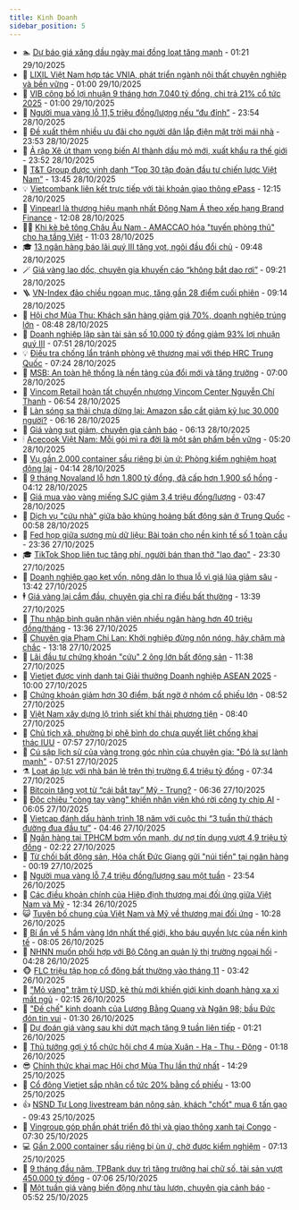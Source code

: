 ```yaml
---
title: Kinh Doanh
sidebar_position: 5
---
```


<!-- dantri-kinh-doanh:START -->
- 🏊 [Dự báo giá xăng dầu ngày mai đồng loạt tăng mạnh](https://dantri.com.vn/kinh-doanh/du-bao-gia-xang-dau-ngay-mai-dong-loat-tang-manh-20251029010034204.htm) - 01:21 29/10/2025
- 🦆 [LIXIL Việt Nam hợp tác VNIA, phát triển ngành nội thất chuyên nghiệp và bền vững](https://dantri.com.vn/kinh-doanh/lixil-viet-nam-hop-tac-vnia-phat-trien-nganh-noi-that-chuyen-nghiep-va-ben-vung-20251028215217411.htm) - 01:00 29/10/2025
- 🦄 [VIB công bố lợi nhuận 9 tháng hơn 7.040 tỷ đồng, chi trả 21% cổ tức 2025](https://dantri.com.vn/kinh-doanh/vib-cong-bo-loi-nhuan-9-thang-hon-7040-ty-dong-chi-tra-21-co-tuc-2025-20251028201535342.htm) - 01:00 29/10/2025
- 🌝 [Người mua vàng lỗ 11,5 triệu đồng/lượng nếu “đu đỉnh”](https://dantri.com.vn/kinh-doanh/nguoi-mua-vang-lo-115-trieu-dongluong-neu-du-dinh-20251029003618367.htm) - 23:54 28/10/2025
- 💃 [Đề xuất thêm nhiều ưu đãi cho người dân lắp điện mặt trời mái nhà](https://dantri.com.vn/kinh-doanh/de-xuat-them-nhieu-uu-dai-cho-nguoi-dan-lap-dien-mat-troi-mai-nha-20251029003651224.htm) - 23:53 28/10/2025
- 🦏 [Ả rập Xê út tham vọng biến AI thành dầu mỏ mới, xuất khẩu ra thế giới](https://dantri.com.vn/kinh-doanh/a-rap-xe-ut-tham-vong-bien-ai-thanh-dau-mo-moi-xuat-khau-ra-the-gioi-20251028154803526.htm) - 23:52 28/10/2025
- 🦩 [T&amp;T Group được vinh danh “Top 30 tập đoàn đầu tư chiến lược Việt Nam”](https://dantri.com.vn/kinh-doanh/tt-group-duoc-vinh-danh-top-30-tap-doan-dau-tu-chien-luoc-viet-nam-20251028201044061.htm) - 13:45 28/10/2025
- 💡 [Vietcombank liên kết trực tiếp với tài khoản giao thông ePass](https://dantri.com.vn/kinh-doanh/vietcombank-lien-ket-truc-tiep-voi-tai-khoan-giao-thong-epass-20251028191204896.htm) - 12:15 28/10/2025
- 🌊 [Vinpearl là thương hiệu mạnh nhất Đông Nam Á theo xếp hạng Brand Finance](https://dantri.com.vn/kinh-doanh/vinpearl-la-thuong-hieu-manh-nhat-dong-nam-a-theo-xep-hang-brand-finance-20251028181351324.htm) - 12:08 28/10/2025
- 🧑‍💻 [Khi kè bê tông Châu Âu Nam - AMACCAO hóa &quot;tuyến phòng thủ&quot; cho hạ tầng Việt](https://dantri.com.vn/kinh-doanh/khi-ke-be-tong-chau-au-nam-amaccao-hoa-tuyen-phong-thu-cho-ha-tang-viet-20251028174033450.htm) - 11:03 28/10/2025
- 🎓 [13 ngân hàng báo lãi quý III tăng vọt, ngôi đầu đổi chủ](https://dantri.com.vn/kinh-doanh/13-ngan-hang-bao-lai-quy-iii-tang-vot-ngoi-dau-doi-chu-20251028160725018.htm) - 09:48 28/10/2025
- 🪄 [Giá vàng lao dốc, chuyên gia khuyến cáo “không bắt dao rơi”](https://dantri.com.vn/kinh-doanh/gia-vang-lao-doc-chuyen-gia-khuyen-cao-khong-bat-dao-roi-20251028155728354.htm) - 09:21 28/10/2025
- 🪜 [VN-Index đảo chiều ngoạn mục, tăng gần 28 điểm cuối phiên](https://dantri.com.vn/kinh-doanh/vn-index-dao-chieu-ngoan-muc-tang-gan-28-diem-cuoi-phien-20251028160043540.htm) - 09:14 28/10/2025
- 🦄 [Hội chợ Mùa Thu: Khách săn hàng giảm giá 70%, doanh nghiệp trúng lớn](https://dantri.com.vn/kinh-doanh/hoi-cho-mua-thu-khach-san-hang-giam-gia-70-doanh-nghiep-trung-lon-20251028152202628.htm) - 08:48 28/10/2025
- 💯 [Doanh nghiệp lập sàn tài sản số 10.000 tỷ đồng giảm 93% lợi nhuận quý III](https://dantri.com.vn/kinh-doanh/doanh-nghiep-lap-san-tai-san-so-10000-ty-dong-giam-93-loi-nhuan-quy-iii-20251028142914068.htm) - 07:51 28/10/2025
- 💡 [Điều tra chống lẩn tránh phòng vệ thương mại với thép HRC Trung Quốc](https://dantri.com.vn/kinh-doanh/dieu-tra-chong-lan-tranh-phong-ve-thuong-mai-voi-thep-hrc-trung-quoc-20251028140635238.htm) - 07:24 28/10/2025
- 🧰 [MSB: An toàn hệ thống là nền tảng của đổi mới và tăng trưởng](https://dantri.com.vn/kinh-doanh/msb-an-toan-he-thong-la-nen-tang-cua-doi-moi-va-tang-truong-20251028120317219.htm) - 07:00 28/10/2025
- 🎊 [Vincom Retail hoàn tất chuyển nhượng Vincom Center Nguyễn Chí Thanh](https://dantri.com.vn/kinh-doanh/vincom-retail-hoan-tat-chuyen-nhuong-vincom-center-nguyen-chi-thanh-20251028133306209.htm) - 06:54 28/10/2025
- 🔭 [Làn sóng sa thải chưa dừng lại: Amazon sắp cắt giảm kỷ lục 30.000 người?](https://dantri.com.vn/kinh-doanh/lan-song-sa-thai-chua-dung-lai-amazon-sap-cat-giam-ky-luc-30000-nguoi-20251028123838704.htm) - 06:16 28/10/2025
- 💼 [Giá vàng sụt giảm, chuyên gia cảnh báo](https://dantri.com.vn/kinh-doanh/gia-vang-sut-giam-chuyen-gia-canh-bao-20251028121018589.htm) - 06:13 28/10/2025
- 🕯 [Acecook Việt Nam: Mỗi gói mì ra đời là một sản phẩm bền vững](https://dantri.com.vn/kinh-doanh/acecook-viet-nam-moi-goi-mi-ra-doi-la-mot-san-pham-ben-vung-20251028115953527.htm) - 05:20 28/10/2025
- 🫣 [Vụ gần 2.000 container sầu riêng bị ùn ứ: Phòng kiểm nghiệm hoạt động lại](https://dantri.com.vn/kinh-doanh/vu-gan-2000-container-sau-rieng-bi-un-u-phong-kiem-nghiem-hoat-dong-lai-20251027182519348.htm) - 04:14 28/10/2025
- 🤠 [9 tháng Novaland lỗ hơn 1.800 tỷ đồng, đã cấp hơn 1.900 sổ hồng](https://dantri.com.vn/kinh-doanh/9-thang-novaland-lo-hon-1800-ty-dong-da-cap-hon-1900-so-hong-20251028103342322.htm) - 04:12 28/10/2025
- 🌈 [Giá mua vào vàng miếng SJC giảm 3,4 triệu đồng/lượng](https://dantri.com.vn/kinh-doanh/gia-mua-vao-vang-mieng-sjc-giam-34-trieu-dongluong-20251028072816224.htm) - 03:47 28/10/2025
- 🦅 [Dịch vụ &quot;cứu nhà&quot; giữa bão khủng hoảng bất động sản ở Trung Quốc](https://dantri.com.vn/kinh-doanh/dich-vu-cuu-nha-giua-bao-khung-hoang-bat-dong-san-o-trung-quoc-20251027155527714.htm) - 00:58 28/10/2025
- 🌁 [Fed họp giữa sương mù dữ liệu: Bài toán cho nền kinh tế số 1 toàn cầu](https://dantri.com.vn/kinh-doanh/fed-hop-giua-suong-mu-du-lieu-bai-toan-cho-nen-kinh-te-so-1-toan-cau-20251027213521395.htm) - 23:36 27/10/2025
- 🎓 [TikTok Shop liên tục tăng phí, người bán than thở &quot;lao đao&quot;](https://dantri.com.vn/kinh-doanh/tiktok-shop-lien-tuc-tang-phi-nguoi-ban-than-tho-lao-dao-20251027233952581.htm) - 23:30 27/10/2025
- 📝 [Doanh nghiệp gạo kẹt vốn, nông dân lo thua lỗ vì giá lúa giảm sâu](https://dantri.com.vn/kinh-doanh/doanh-nghiep-gao-ket-von-nong-dan-lo-thua-lo-vi-gia-lua-giam-sau-20251027202523598.htm) - 13:42 27/10/2025
- 🕴 [Giá vàng lại cắm đầu, chuyên gia chỉ ra điều bất thường](https://dantri.com.vn/kinh-doanh/gia-vang-lai-cam-dau-chuyen-gia-chi-ra-dieu-bat-thuong-20251027203253911.htm) - 13:39 27/10/2025
- 🧰 [Thu nhập bình quân nhân viên nhiều ngân hàng hơn 40 triệu đồng/tháng](https://dantri.com.vn/kinh-doanh/thu-nhap-binh-quan-nhan-vien-nhieu-ngan-hang-hon-40-trieu-dongthang-20251027201853052.htm) - 13:36 27/10/2025
- 🤖 [Chuyên gia Phạm Chi Lan: Khởi nghiệp đừng nôn nóng, hãy chậm mà chắc](https://dantri.com.vn/kinh-doanh/chuyen-gia-pham-chi-lan-khoi-nghiep-dung-non-nong-hay-cham-ma-chac-20251027100224108.htm) - 13:18 27/10/2025
- 🤠 [Lãi đầu tư chứng khoán &quot;cứu&quot; 2 ông lớn bất động sản](https://dantri.com.vn/kinh-doanh/lai-dau-tu-chung-khoan-cuu-2-ong-lon-bat-dong-san-20251027173434858.htm) - 11:38 27/10/2025
- 🌮 [Vietjet được vinh danh tại Giải thưởng Doanh nghiệp ASEAN 2025](https://dantri.com.vn/kinh-doanh/vietjet-duoc-vinh-danh-tai-giai-thuong-doanh-nghiep-asean-2025-20251027165158214.htm) - 10:00 27/10/2025
- 🦄 [Chứng khoán giảm hơn 30 điểm, bất ngờ ở nhóm cổ phiếu lớn](https://dantri.com.vn/kinh-doanh/chung-khoan-giam-hon-30-diem-bat-ngo-o-nhom-co-phieu-lon-20251027154840740.htm) - 08:52 27/10/2025
- 👺 [Việt Nam xây dựng lộ trình siết khí thải phương tiện](https://dantri.com.vn/kinh-doanh/viet-nam-xay-dung-lo-trinh-siet-khi-thai-phuong-tien-20251027152802946.htm) - 08:40 27/10/2025
- 🤗 [Chủ tịch xã, phường bị phê bình do chưa quyết liệt chống khai thác IUU](https://dantri.com.vn/kinh-doanh/chu-tich-xa-phuong-bi-phe-binh-do-chua-quyet-liet-chong-khai-thac-iuu-20251026162004665.htm) - 07:57 27/10/2025
- 💪 [Cú sập lịch sử của vàng trong góc nhìn của chuyên gia: &quot;Đó là sự lành mạnh&quot;](https://dantri.com.vn/kinh-doanh/cu-sap-lich-su-cua-vang-trong-goc-nhin-cua-chuyen-gia-do-la-su-lanh-manh-20251027143707892.htm) - 07:51 27/10/2025
- ⚗️ [Loạt áp lực với nhà bán lẻ trên thị trường 6,4 triệu tỷ đồng](https://dantri.com.vn/kinh-doanh/loat-ap-luc-voi-nha-ban-le-tren-thi-truong-64-trieu-ty-dong-20251027130530887.htm) - 07:34 27/10/2025
- 🧠 [Bitcoin tăng vọt từ “cái bắt tay” Mỹ - Trung?](https://dantri.com.vn/kinh-doanh/bitcoin-tang-vot-tu-cai-bat-tay-my-trung-20251027095801713.htm) - 06:36 27/10/2025
- 🗽 [Độc chiêu &quot;còng tay vàng&quot; khiến nhân viên khó rời công ty chip AI](https://dantri.com.vn/kinh-doanh/doc-chieu-cong-tay-vang-khien-nhan-vien-kho-roi-cong-ty-chip-ai-20251027090832589.htm) - 06:05 27/10/2025
- 🫣 [Vietcap đánh dấu hành trình 18 năm với cuộc thi “3 tuần thử thách đường đua đầu tư”](https://dantri.com.vn/kinh-doanh/vietcap-danh-dau-hanh-trinh-18-nam-voi-cuoc-thi-3-tuan-thu-thach-duong-dua-dau-tu-20251027112005805.htm) - 04:46 27/10/2025
- 🫣 [Ngân hàng tại TPHCM bơm vốn mạnh, dư nợ tín dụng vượt 4,9 triệu tỷ đồng](https://dantri.com.vn/kinh-doanh/ngan-hang-tai-tphcm-bom-von-manh-du-no-tin-dung-vuot-49-trieu-ty-dong-20251027083135748.htm) - 02:22 27/10/2025
- 🫣 [Từ chối bất động sản, Hóa chất Đức Giang gửi &quot;núi tiền&quot; tại ngân hàng](https://dantri.com.vn/kinh-doanh/tu-choi-bat-dong-san-hoa-chat-duc-giang-gui-nui-tien-tai-ngan-hang-20251026175921421.htm) - 00:19 27/10/2025
- 💂 [Người mua vàng lỗ 7,4 triệu đồng/lượng sau một tuần](https://dantri.com.vn/kinh-doanh/nguoi-mua-vang-lo-74-trieu-dongluong-sau-mot-tuan-20251026214830268.htm) - 23:54 26/10/2025
- 💫 [Các điều khoản chính của Hiệp định thương mại đối ứng giữa Việt Nam và Mỹ](https://dantri.com.vn/kinh-doanh/cac-dieu-khoan-chinh-cua-hiep-dinh-thuong-mai-doi-ung-giua-viet-nam-va-my-20251026184955653.htm) - 12:34 26/10/2025
- 😺 [Tuyên bố chung của Việt Nam và Mỹ về thương mại đối ứng](https://dantri.com.vn/kinh-doanh/tuyen-bo-chung-cua-viet-nam-va-my-ve-thuong-mai-doi-ung-20251026172306354.htm) - 10:28 26/10/2025
- 🦆 [Bí ẩn về 5 hầm vàng lớn nhất thế giới, kho báu quyền lực của nền kinh tế](https://dantri.com.vn/kinh-doanh/bi-an-ve-5-ham-vang-lon-nhat-the-gioi-kho-bau-quyen-luc-cua-nen-kinh-te-20251018234145141.htm) - 08:05 26/10/2025
- 👀 [NHNN muốn phối hợp với Bộ Công an quản lý thị trường ngoại hối](https://dantri.com.vn/kinh-doanh/nhnn-muon-phoi-hop-voi-bo-cong-an-quan-ly-thi-truong-ngoai-hoi-20251026111853481.htm) - 04:28 26/10/2025
- 🐵 [FLC triệu tập họp cổ đông bất thường vào tháng 11](https://dantri.com.vn/kinh-doanh/flc-trieu-tap-hop-co-dong-bat-thuong-vao-thang-11-20251026100131553.htm) - 03:42 26/10/2025
- 🤖 [&quot;Mỏ vàng&quot; trăm tỷ USD, kẻ thù mới khiến giới kinh doanh hàng xa xỉ mất ngủ](https://dantri.com.vn/kinh-doanh/mo-vang-tram-ty-usd-ke-thu-moi-khien-gioi-kinh-doanh-hang-xa-xi-mat-ngu-20251025152425867.htm) - 02:15 26/10/2025
- 💂 [&quot;Đế chế&quot; kinh doanh của Lương Bằng Quang và Ngân 98; bầu Đức đón tin vui](https://dantri.com.vn/kinh-doanh/de-che-kinh-doanh-cua-luong-bang-quang-va-ngan-98-bau-duc-don-tin-vui-20251026002543839.htm) - 01:30 26/10/2025
- 🦆 [Dự đoán giá vàng sau khi dứt mạch tăng 9 tuần liên tiếp](https://dantri.com.vn/kinh-doanh/du-doan-gia-vang-sau-khi-dut-mach-tang-9-tuan-lien-tiep-20251025215549212.htm) - 01:21 26/10/2025
- 🦅 [Thủ tướng gợi ý tổ chức hội chợ 4 mùa Xuân - Hạ - Thu - Đông](https://dantri.com.vn/kinh-doanh/thu-tuong-goi-y-to-chuc-hoi-cho-4-mua-xuan-ha-thu-dong-20251025212340875.htm) - 01:18 26/10/2025
- 😎 [Chính thức khai mạc Hội chợ Mùa Thu lần thứ nhất](https://dantri.com.vn/kinh-doanh/chinh-thuc-khai-mac-hoi-cho-mua-thu-lan-thu-nhat-20251025210300018.htm) - 14:29 25/10/2025
- 🐎 [Cổ đông Vietjet sắp nhận cổ tức 20% bằng cổ phiếu](https://dantri.com.vn/kinh-doanh/co-dong-vietjet-sap-nhan-co-tuc-20-bang-co-phieu-20251025193501126.htm) - 13:00 25/10/2025
- 👍 [NSND Tự Long livestream bán nông sản, khách &quot;chốt&quot; mua 6 tấn gạo](https://dantri.com.vn/kinh-doanh/nsnd-tu-long-livestream-ban-nong-san-khach-chot-mua-6-tan-gao-20251025160919377.htm) - 09:43 25/10/2025
- 🦒 [Vingroup góp phần phát triển đô thị và giao thông xanh tại Congo](https://dantri.com.vn/kinh-doanh/vingroup-gop-phan-phat-trien-do-thi-va-giao-thong-xanh-tai-congo-20251025133905250.htm) - 07:30 25/10/2025
- 💻 [Gần 2.000 container sầu riêng bị ùn ứ, chờ được kiểm nghiệm](https://dantri.com.vn/kinh-doanh/gan-2000-container-sau-rieng-bi-un-u-cho-duoc-kiem-nghiem-20251025135958909.htm) - 07:13 25/10/2025
- 👺 [9 tháng đầu năm, TPBank duy trì tăng trưởng hai chữ số, tài sản vượt 450.000 tỷ đồng](https://dantri.com.vn/kinh-doanh/9-thang-dau-nam-tpbank-duy-tri-tang-truong-hai-chu-so-tai-san-vuot-450000-ty-dong-20251025132906754.htm) - 07:06 25/10/2025
- 🧐 [Một tuần giá vàng biến động như tàu lượn, chuyên gia cảnh báo](https://dantri.com.vn/kinh-doanh/mot-tuan-gia-vang-bien-dong-nhu-tau-luon-chuyen-gia-canh-bao-20251025122942283.htm) - 05:52 25/10/2025<!-- dantri-kinh-doanh:END -->
